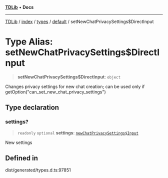 [**TDLib**](../../../../../../README.md) • **Docs**

***

[TDLib](../../../../../../modules.md) / [index](../../../../../README.md) / [types](../../../README.md) / [default](../README.md) / setNewChatPrivacySettings$DirectInput

# Type Alias: setNewChatPrivacySettings$DirectInput

> **setNewChatPrivacySettings$DirectInput**: `object`

Changes privacy settings for new chat creation; can be used only if getOption("can_set_new_chat_privacy_settings")

## Type declaration

### settings?

> `readonly` `optional` **settings**: [`newChatPrivacySettings$Input`](newChatPrivacySettings$Input-1.md)

New settings

## Defined in

dist/generated/types.d.ts:97851
